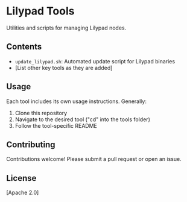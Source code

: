 # Lilypad Tools

Utilities and scripts for managing Lilypad nodes.

## Contents

- `update_lilypad.sh`: Automated update script for Lilypad binaries
- [List other key tools as they are added]

## Usage

Each tool includes its own usage instructions. Generally:

1. Clone this repository
2. Navigate to the desired tool ("cd" into the tools folder)
3. Follow the tool-specific README

## Contributing

Contributions welcome! Please submit a pull request or open an issue.

## License

[Apache 2.0]
